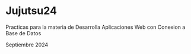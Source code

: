 # Jujutsu24

Practicas para la materia de Desarrolla Aplicaciones Web con Conexion a Base de Datos 

Septiembre 2024
